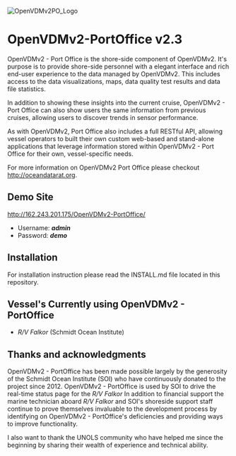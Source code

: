[OpenVDMv2PO_Logo]: http://www.oceandatarat.org/wp-content/uploads/2015/10/openVDMv2PO_Logo_long.png "Open Vessel Data Managment v2 - Port Office" 

![OpenVDMv2PO_Logo]
# OpenVDMv2-PortOffice v2.3
OpenVDMv2 - Port Office is the shore-side component of OpenVDMv2.  It's purpose is to provide shore-side personnel with a elegant interface and rich end-user experience to the data managed by OpenVDMv2.  This includes access to the data visualizations, maps, data quality test results and data file statistics.

In addition to showing these insights into the current cruise, OpenVDMv2 - Port Office can also show users the same information from previous cruises, allowing users to discover trends in sensor performance.

As with OpenVDMv2, Port Office also includes a full RESTful API, allowing vessel operators to built their own custom web-based and stand-alone applications that leverage information stored within OpenVDMv2 - Port Office for their own, vessel-specific needs.

For more information on OpenVDMv2 Port Office please checkout <http://oceandatarat.org>.

## Demo Site

<http://162.243.201.175/OpenVDMv2-PortOffice/>
- Username: ***admin***
- Password: ***demo***

## Installation

For installation instruction please read the INSTALL.md file located in this repository.

## Vessel's Currently using OpenVDMv2 - PortOffice ##
- *R/V Falkor* (Schmidt Ocean Institute)

## Thanks and acknowledgments ##

OpenVDMv2 - PortOffice has been made possible largely by the generosity of the Schmidt Ocean Institute (SOI) who have continuously donated to the project since 2012.  OpenVDMv2 - PortOffice is used by SOI to drive the real-time status page for the *R/V Falkor*  In addition to financial support the marine technician aboard *R/V Falkor* and SOI's shoreside support staff continue to prove themselves invaluable to the development process by identifying on OpenVDMv2 - PortOffice's deficiencies and providing ways to improve functionality.

I also want to thank the UNOLS community who have helped me since the beginning by sharing their wealth of experience and technical ability.
